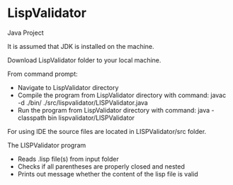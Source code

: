 # LispValidator
Java Project

It is assumed that JDK is installed on the machine.

Download LispValidator folder to your local machine.

From command prompt:
  - Navigate to LispValidator directory
  - Compile the program from LispValidator directory with command: javac -d ./bin/ ./src/lispvalidator/LISPValidator.java
  - Run the program from LispValidator directory with command: java -classpath bin lispvalidator/LISPValidator

For using IDE the source files are located in LISPValidator/src folder.

The LISPValidator program
  - Reads .lisp file(s) from input folder
  - Checks if all parentheses are properly closed and nested
  - Prints out message whether the content of the lisp file is valid
